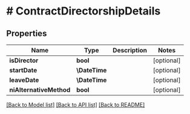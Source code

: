 # # ContractDirectorshipDetails

## Properties

Name | Type | Description | Notes
------------ | ------------- | ------------- | -------------
**isDirector** | **bool** |  | [optional]
**startDate** | **\DateTime** |  | [optional]
**leaveDate** | **\DateTime** |  | [optional]
**niAlternativeMethod** | **bool** |  | [optional]

[[Back to Model list]](../../README.md#models) [[Back to API list]](../../README.md#endpoints) [[Back to README]](../../README.md)
